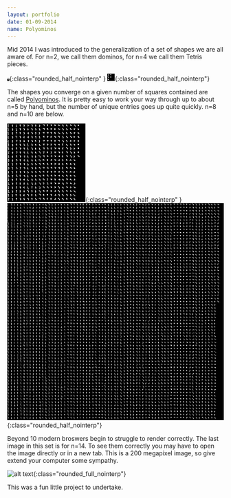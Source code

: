 ```yaml
---
layout: portfolio
date: 01-09-2014
name: Polyominos
---
```


Mid 2014 I was introduced to the generalization of a set of shapes we are all 
aware of.  For n=2, we call them dominos, for n=4 we call them Tetris pieces.

![alt text](/images/polyn/up_to_2.png "Polyominos n=2"){:class="rounded_half_nointerp" }
![alt text](/images/polyn/up_to_4.png "Polyominos n=4"){:class="rounded_half_nointerp"}

The shapes you converge on a given number of squares contained
are called [Polyominos](https://en.wikipedia.org/wiki/Polyomino). 
It is pretty easy to work your way through up to about n=5 by hand, but the number of unique
entries goes up quite quickly.  n=8 and n=10 are below.

![alt text](/images/polyn/up_to_8.png "Polyominos n=8"){:class="rounded_half_nointerp" }
![alt text](/images/polyn/up_to_10.png "Polyominos n=10"){:class="rounded_half_nointerp"}

Beyond 10 modern broswers begin to struggle to render correctly.  The last image in this set is for n=14.
To see them correctly you may have to open the image directly or in a new tab.  This is a 200 megapixel
image, so give extend your computer some sympathy.

![alt text](/images/polyn/up_to_14.png "Polyominos n=10"){:class="rounded_full_nointerp"}

This was a fun little project to undertake.